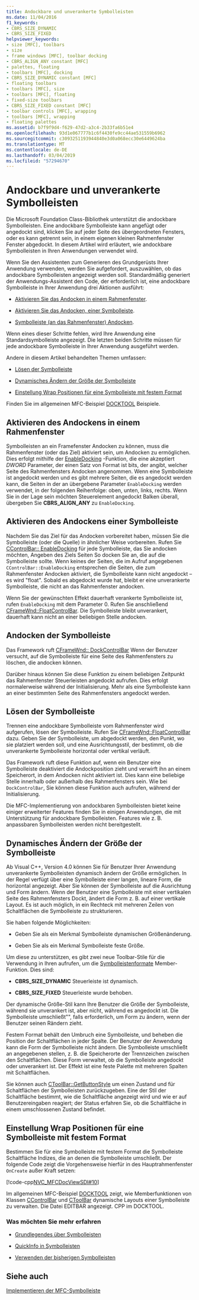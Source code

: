 ```yaml
---
title: Andockbare und unverankerte Symbolleisten
ms.date: 11/04/2016
f1_keywords:
- CBRS_SIZE_DYNAMIC
- CBRS_SIZE_FIXED
helpviewer_keywords:
- size [MFC], toolbars
- size
- frame windows [MFC], toolbar docking
- CBRS_ALIGN_ANY constant [MFC]
- palettes, floating
- toolbars [MFC], docking
- CBRS_SIZE_DYNAMIC constant [MFC]
- floating toolbars
- toolbars [MFC], size
- toolbars [MFC], floating
- fixed-size toolbars
- CBRS_SIZE_FIXED constant [MFC]
- toolbar controls [MFC], wrapping
- toolbars [MFC], wrapping
- floating palettes
ms.assetid: b7f9f9d4-f629-47d2-a3c4-2b33fa6b51e4
ms.openlocfilehash: 93d1e067777b1c6f4430fe9cc44ae531559b6962
ms.sourcegitcommit: c3093251193944840e3d0a068ecc30e6449624ba
ms.translationtype: MT
ms.contentlocale: de-DE
ms.lasthandoff: 03/04/2019
ms.locfileid: "57294670"
---
```

# <a name="docking-and-floating-toolbars"></a>Andockbare und unverankerte Symbolleisten

Die Microsoft Foundation Class-Bibliothek unterstützt die andockbare Symbolleisten. Eine andockbare Symbolleiste kann angefügt oder angedockt sind, klicken Sie auf jeder Seite des übergeordneten Fensters, oder es kann getrennt sein, in einem eigenen kleinen Rahmenfenster Fenster abgedockt. In diesem Artikel wird erläutert, wie andockbare Symbolleisten in Ihren Anwendungen verwendet wird.

Wenn Sie den Assistenten zum Generieren des Grundgerüsts Ihrer Anwendung verwenden, werden Sie aufgefordert, auszuwählen, ob das andockbare Symbolleisten angezeigt werden soll. Standardmäßig generiert der Anwendungs-Assistent den Code, der erforderlich ist, eine andockbare Symbolleiste in Ihrer Anwendung drei Aktionen ausführt:

- [Aktivieren Sie das Andocken in einem Rahmenfenster](#_core_enabling_docking_in_a_frame_window).

- [Aktivieren Sie das Andocken, einer Symbolleiste](#_core_enabling_docking_for_a_toolbar).

- [Symbolleiste (an das Rahmenfenster) Andocken](#_core_docking_the_toolbar).

Wenn eines dieser Schritte fehlen, wird Ihre Anwendung eine Standardsymbolleiste angezeigt. Die letzten beiden Schritte müssen für jede andockbare Symbolleiste in Ihrer Anwendung ausgeführt werden.

Andere in diesem Artikel behandelten Themen umfassen:

- [Lösen der Symbolleiste](#_core_floating_the_toolbar)

- [Dynamisches Ändern der Größe der Symbolleiste](#_core_dynamically_resizing_the_toolbar)

- [Einstellung Wrap Positionen für eine Symbolleiste mit festem Format](#_core_setting_wrap_positions_for_a_fixed_style_toolbar)

Finden Sie im allgemeinen MFC-Beispiel [DOCKTOOL](../visual-cpp-samples.md) Beispiele.

##  <a name="_core_enabling_docking_in_a_frame_window"></a> Aktivieren des Andockens in einem Rahmenfenster

Symbolleisten an ein Framefenster Andocken zu können, muss die Rahmenfenster (oder das Ziel) aktiviert sein, um Andocken zu ermöglichen. Dies erfolgt mithilfe der [EnableDocking](../mfc/reference/cframewnd-class.md#enabledocking) -Funktion, die eine akzeptiert *DWORD* Parameter, der einen Satz von Format ist bits, der angibt, welcher Seite des Rahmenfensters Andocken angenommen. Wenn eine Symbolleiste ist angedockt werden und es gibt mehrere Seiten, die es angedockt werden kann, die Seiten in der an übergebene Parameter `EnableDocking` werden verwendet, in der folgenden Reihenfolge: oben, unten, links, rechts. Wenn Sie in der Lage sein möchten Steuerelement angedockt Balken überall, übergeben Sie **CBRS_ALIGN_ANY** zu `EnableDocking`.

##  <a name="_core_enabling_docking_for_a_toolbar"></a> Aktivieren des Andockens einer Symbolleiste

Nachdem Sie das Ziel für das Andocken vorbereitet haben, müssen Sie die Symbolleiste (oder die Quelle) in ähnlicher Weise vorbereiten. Rufen Sie [CControlBar:: EnableDocking](../mfc/reference/ccontrolbar-class.md#enabledocking) für jede Symbolleiste, das Sie andocken möchten, Angeben des Ziels Seiten So docken Sie an, die auf die Symbolleiste sollte. Wenn keines der Seiten, die im Aufruf angegebenen `CControlBar::EnableDocking` entsprechen die Seiten, die zum Rahmenfenster Andocken aktiviert, die Symbolleiste kann nicht angedockt – es wird "float". Sobald es abgedockt wurde hat, bleibt er eine unverankerte Symbolleiste, die nicht an das Rahmenfenster andocken.

Wenn Sie der gewünschten Effekt dauerhaft verankerte Symbolleiste ist, rufen `EnableDocking` mit dem Parameter 0. Rufen Sie anschließend [CFrameWnd::FloatControlBar](../mfc/reference/cframewnd-class.md#floatcontrolbar). Die Symbolleiste bleibt unverankert, dauerhaft kann nicht an einer beliebigen Stelle andocken.

##  <a name="_core_docking_the_toolbar"></a> Andocken der Symbolleiste

Das Framework ruft [CFrameWnd:: DockControlBar](../mfc/reference/cframewnd-class.md#dockcontrolbar) Wenn der Benutzer versucht, auf die Symbolleiste für eine Seite des Rahmenfensters zu löschen, die andocken können.

Darüber hinaus können Sie diese Funktion zu einem beliebigen Zeitpunkt das Rahmenfenster Steuerleisten angedockt aufrufen. Dies erfolgt normalerweise während der Initialisierung. Mehr als eine Symbolleiste kann an einer bestimmten Seite des Rahmenfensters angedockt werden.

##  <a name="_core_floating_the_toolbar"></a> Lösen der Symbolleiste

Trennen eine andockbare Symbolleiste vom Rahmenfenster wird aufgerufen, lösen der Symbolleiste. Rufen Sie [CFrameWnd::FloatControlBar](../mfc/reference/cframewnd-class.md#floatcontrolbar) dazu. Geben Sie der Symbolleiste, um abgedockt werden, den Punkt, wo sie platziert werden soll, und eine Ausrichtungsstil, der bestimmt, ob die unverankerte Symbolleiste horizontal oder vertikal verläuft.

Das Framework ruft diese Funktion auf, wenn ein Benutzer eine Symbolleiste deaktiviert die Andockposition zieht und verwirft ihn an einem Speicherort, in dem Andocken nicht aktiviert ist. Dies kann eine beliebige Stelle innerhalb oder außerhalb des Rahmenfensters sein. Wie bei `DockControlBar`, Sie können diese Funktion auch aufrufen, während der Initialisierung.

Die MFC-Implementierung von andockbaren Symbolleisten bietet keine einiger erweiterter Features finden Sie in einigen Anwendungen, die mit Unterstützung für andockbare Symbolleisten. Features wie z. B. anpassbaren Symbolleisten werden nicht bereitgestellt.

##  <a name="_core_dynamically_resizing_the_toolbar"></a> Dynamisches Ändern der Größe der Symbolleiste

Ab Visual C++, Version 4.0 können Sie für Benutzer Ihrer Anwendung unverankerte Symbolleisten dynamisch ändern der Größe ermöglichen. In der Regel verfügt über eine Symbolleiste einer langen, lineare Form, die horizontal angezeigt. Aber Sie können der Symbolleiste auf die Ausrichtung und Form ändern. Wenn der Benutzer eine Symbolleiste mit einer vertikalen Seite des Rahmenfensters Dockt, ändert die Form z. B. auf einer vertikale Layout. Es ist auch möglich, in ein Rechteck mit mehreren Zeilen von Schaltflächen die Symbolleiste zu strukturieren.

Sie haben folgende Möglichkeiten:

- Geben Sie als ein Merkmal Symbolleiste dynamischen Größenänderung.

- Geben Sie als ein Merkmal Symbolleiste feste Größe.

Um diese zu unterstützen, es gibt zwei neue Toolbar-Stile für die Verwendung in Ihren aufrufen, um die [Symbolleistenformate](../mfc/reference/ctoolbar-class.md#create) Member-Funktion. Dies sind:

- **CBRS_SIZE_DYNAMIC** Steuerleiste ist dynamisch.

- **CBRS_SIZE_FIXED** Steuerleiste wurde behoben.

Der dynamische Größe-Stil kann Ihre Benutzer die Größe der Symbolleiste, während sie unverankert ist, aber nicht, während es angedockt ist. Die Symbolleiste umschließt"", falls erforderlich, um Form zu ändern, wenn der Benutzer seinen Rändern zieht.

Festem Format behält den Umbruch eine Symbolleiste, und beheben die Position der Schaltflächen in jeder Spalte. Der Benutzer der Anwendung kann die Form der Symbolleiste nicht ändern. Die Symbolleiste umschließt an angegebenen stellen, z. B. die Speicherorte der Trennzeichen zwischen den Schaltflächen. Diese Form verwaltet, ob die Symbolleiste angedockt oder unverankert ist. Der Effekt ist eine feste Palette mit mehreren Spalten mit Schaltflächen.

Sie können auch [CToolBar::GetButtonStyle](../mfc/reference/ctoolbar-class.md#getbuttonstyle) um einen Zustand und für Schaltflächen der Symbolleisten zurückzugeben. Eine der Stil der Schaltfläche bestimmt, wie die Schaltfläche angezeigt wird und wie er auf Benutzereingaben reagiert; der Status erfahren Sie, ob die Schaltfläche in einem umschlossenen Zustand befindet.

##  <a name="_core_setting_wrap_positions_for_a_fixed_style_toolbar"></a> Einstellung Wrap Positionen für eine Symbolleiste mit festem Format

Bestimmen Sie für eine Symbolleiste mit festem Format die Symbolleiste Schaltfläche Indizes, die an denen die Symbolleiste umschließt. Der folgende Code zeigt die Vorgehensweise hierfür in des Hauptrahmenfenster `OnCreate` außer Kraft setzen:

[!code-cpp[NVC_MFCDocViewSDI#10](../mfc/codesnippet/cpp/docking-and-floating-toolbars_1.cpp)]

Im allgemeinen MFC-Beispiel [DOCKTOOL](../visual-cpp-samples.md) zeigt, wie Memberfunktionen von Klassen [CControlBar](../mfc/reference/ccontrolbar-class.md) und [CToolBar](../mfc/reference/ctoolbar-class.md) dynamische Layouts einer Symbolleiste zu verwalten. Die Datei EDITBAR angezeigt. CPP im DOCKTOOL.

### <a name="what-do-you-want-to-know-more-about"></a>Was möchten Sie mehr erfahren

- [Grundlegendes über Symbolleisten](../mfc/toolbar-fundamentals.md)

- [QuickInfo in Symbolleisten](../mfc/toolbar-tool-tips.md)

- [Verwenden der bisherigen Symbolleisten](../mfc/using-your-old-toolbars.md)

## <a name="see-also"></a>Siehe auch

[Implementieren der MFC-Symbolleiste](../mfc/mfc-toolbar-implementation.md)
